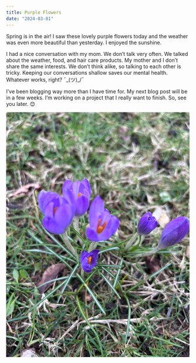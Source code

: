 ```yaml
---
title: Purple Flowers
date: "2024-03-01"
---
```


Spring is in the air! I saw these lovely purple flowers today and the weather was even more beautiful than yesterday. I enjoyed the sunshine.

I had a nice conversation with my mom.  We don’t talk very often. We talked about the weather, food, and hair care products. My mother and I don’t share the same interests. We don’t think alike, so talking to each other is tricky. Keeping our conversations shallow saves our mental health. Whatever works, right?  ¯\_(ツ)_/¯

I’ve been blogging way more than I have time for. My next blog post will be in a few weeks. I’m working on a project that I really want to finish. So, see you later. 😊

<img src="/static/img/PurpleFlowers.JPG" width="500">

